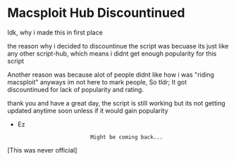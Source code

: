 # Macsploit  Hub Discountinued    

  Idk, why i made this in first place 



   the reason why i decided to discountinue the script was becuase its just like any other script-hub, which means i didnt get enough popularity for this script

 Another reason was because alot of people didnt like how i was "riding macsploit" anyways im not here to mark people, So tldr; It got discountinued for lack of popularity and rating.


   thank you and have a great day, the script is still working but its not getting updated anytime soon unless if it would gain popularity 
   - Ez

                                Might be coming back...
   [This was never official]

   
